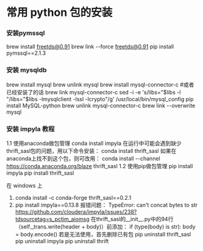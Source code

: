 # 常用 python 包的安装

### 安装pymssql
brew install freetds@0.91
brew link --force freetds@0.91
pip install pymssql==2.1.3

### 安装 mysqldb
brew install mysql
brew unlink mysql
brew install mysql-connector-c #或者已经安装了的话  brew link mysql-connector-c
sed -i -e 's/libs="$libs -l "/libs="$libs -lmysqlclient -lssl -lcrypto"/g' /usr/local/bin/mysql_config
pip install MySQL-python
brew unlink mysql-connector-c
brew link --overwrite mysql

### 安装 impyla 教程
1.1 使用anaconda做包管理
    conda install impyla
    在运行中可能会遇到缺少thrift_sasl包的问题，用以下命令安装：
    conda install thrift_sasl
    如果在anaconda上找不到这个包，则可改用：
    conda install --channel https://conda.anaconda.org/blaze thrift_sasl
1.2 使用pip做包管理
    pip install impyla
    pip install thrift_sasl

在 windows 上
1. conda install -c conda-forge thrift_sasl==0.2.1
2. pip install impyla==0.13.8
报错问题：
TypeError: can't concat bytes to str
https://github.com/cloudera/impyla/issues/238?tdsourcetag=s_pctim_aiomsg
在thrift_sasl的__init__.py中的94行（self._trans.write(header + body)）前添加：
    if (type(body) is str):
      body = body.encode()
若是无法使用，首先删除已有包
pip uninstall thrift_sasl
pip uninstall impyla
pip uninstall thrift